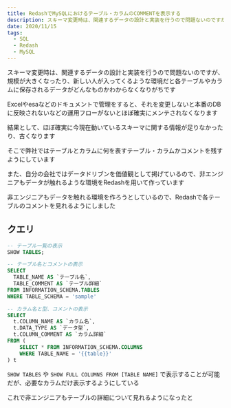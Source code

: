 ```yaml
---
title: RedashでMySQLにおけるテーブル・カラムのCOMMENTを表示する
description: スキーマ変更時は、関連するデータの設計と実装を行うので問題ないのですが、規模が大きくなったり、新しい人が入ってくるような環境だと各テーブルやカラムに保存されるデータがどんなものかわからなくなりがちです　Excelやesaなどのドキュメントで管理をすると、それを変更しないと本番のDBに反映されないなどの運用フローがないとほぼ確実にメンテされなくなります　結果として、ほぼ確実に今現在動いているスキーマに関する情報が足りなかったり、古くな...
date: 2020/11/15
tags: 
  - SQL
  - Redash
  - MySQL
---
```


スキーマ変更時は、関連するデータの設計と実装を行うので問題ないのですが、規模が大きくなったり、新しい人が入ってくるような環境だと各テーブルやカラムに保存されるデータがどんなものかわからなくなりがちです

Excelやesaなどのドキュメントで管理をすると、それを変更しないと本番のDBに反映されないなどの運用フローがないとほぼ確実にメンテされなくなります

結果として、ほぼ確実に今現在動いているスキーマに関する情報が足りなかったり、古くなります

そこで弊社ではテーブルとカラムに何を表すテーブル・カラムかコメントを残すようにしています

また、自分の会社ではデータドリブンを価値観として掲げているので、非エンジニアもデータが触れるような環境をRedashを用いて作っています

非エンジニアもデータを触れる環境を作ろうとしているので、Redashで各テーブルのコメントを見れるようにしました

## クエリ

``` sql
-- テーブル一覧の表示
SHOW TABLES;
```

```sql
-- テーブル名とコメントの表示
SELECT
  TABLE_NAME AS `テーブル名`,
  TABLE_COMMENT AS `テーブル詳細`
FROM INFORMATION_SCHEMA.TABLES
WHERE TABLE_SCHEMA = 'sample'
```

```sql
-- カラム名と型、コメントの表示
SELECT 
  t.COLUMN_NAME AS `カラム名`,
  t.DATA_TYPE AS `データ型`,
  t.COLUMN_COMMENT AS `カラム詳細`
FROM (
    SELECT * FROM INFORMATION_SCHEMA.COLUMNS 
    WHERE TABLE_NAME = '{{table}}'
) t
```

`SHOW TABLES` や `SHOW FULL COLUMNS FROM [TABLE NAME]` で表示することが可能だが、必要なカラムだけ表示するようにしている

これで非エンジニアもテーブルの詳細について見れるようになったと
